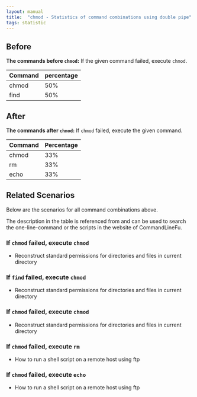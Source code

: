 ```yaml
---
layout: manual
title:  "chmod - Statistics of command combinations using double pipe"
tags: statistic
---
```


## Before

__The commands before `chmod`:__ If the given command failed, execute `chmod`.

| Command | percentage |
|--------|--------|
| chmod | 50% |
| find | 50% |



## After

__The commands after `chmod`:__ If `chmod` failed, execute the given command.

| Command | Percentage | 
|-------|--------|
| chmod | 33% |
| rm | 33% |
| echo | 33% |



## Related Scenarios

Below are the scenarios for all command combinations above.

The description in the table is referenced from and can be used to search the one-line-command or the scripts in the website of CommandLineFu.


### If `chmod` failed, execute `chmod`

- Reconstruct standard permissions for directories and files in current directory

            
### If `find` failed, execute `chmod`

- Reconstruct standard permissions for directories and files in current directory

            


### If `chmod` failed, execute `chmod`

- Reconstruct standard permissions for directories and files in current directory

            
### If `chmod` failed, execute `rm`

- How to run a shell script on a remote host using ftp

            
### If `chmod` failed, execute `echo`

- How to run a shell script on a remote host using ftp

            

